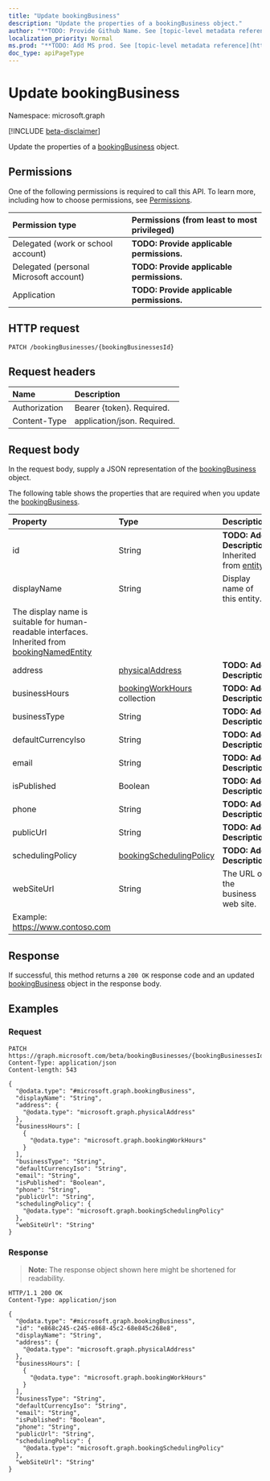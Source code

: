 ```yaml
---
title: "Update bookingBusiness"
description: "Update the properties of a bookingBusiness object."
author: "**TODO: Provide Github Name. See [topic-level metadata reference](https://msgo.azurewebsites.net/add/document/guidelines/metadata.html#topic-level-metadata)**"
localization_priority: Normal
ms.prod: "**TODO: Add MS prod. See [topic-level metadata reference](https://msgo.azurewebsites.net/add/document/guidelines/metadata.html#topic-level-metadata)**"
doc_type: apiPageType
---
```


# Update bookingBusiness
Namespace: microsoft.graph

[!INCLUDE [beta-disclaimer](../../includes/beta-disclaimer.md)]

Update the properties of a [bookingBusiness](../resources/bookingbusiness.md) object.

## Permissions
One of the following permissions is required to call this API. To learn more, including how to choose permissions, see [Permissions](/graph/permissions-reference).

|Permission type|Permissions (from least to most privileged)|
|:---|:---|
|Delegated (work or school account)|**TODO: Provide applicable permissions.**|
|Delegated (personal Microsoft account)|**TODO: Provide applicable permissions.**|
|Application|**TODO: Provide applicable permissions.**|

## HTTP request

<!-- {
  "blockType": "ignored"
}
-->
``` http
PATCH /bookingBusinesses/{bookingBusinessesId}
```

## Request headers
|Name|Description|
|:---|:---|
|Authorization|Bearer {token}. Required.|
|Content-Type|application/json. Required.|

## Request body
In the request body, supply a JSON representation of the [bookingBusiness](../resources/bookingbusiness.md) object.

The following table shows the properties that are required when you update the [bookingBusiness](../resources/bookingbusiness.md).

|Property|Type|Description|
|:---|:---|:---|
|id|String|**TODO: Add Description** Inherited from [entity](../resources/entity.md)|
|displayName|String|Display name of this entity.
The display name is suitable for human-readable interfaces. Inherited from [bookingNamedEntity](../resources/bookingnamedentity.md)|
|address|[physicalAddress](../resources/physicaladdress.md)|**TODO: Add Description**|
|businessHours|[bookingWorkHours](../resources/bookingworkhours.md) collection|**TODO: Add Description**|
|businessType|String|**TODO: Add Description**|
|defaultCurrencyIso|String|**TODO: Add Description**|
|email|String|**TODO: Add Description**|
|isPublished|Boolean|**TODO: Add Description**|
|phone|String|**TODO: Add Description**|
|publicUrl|String|**TODO: Add Description**|
|schedulingPolicy|[bookingSchedulingPolicy](../resources/bookingschedulingpolicy.md)|**TODO: Add Description**|
|webSiteUrl|String|The URL of the business web site.
Example: https://www.contoso.com|



## Response

If successful, this method returns a `200 OK` response code and an updated [bookingBusiness](../resources/bookingbusiness.md) object in the response body.

## Examples

### Request
<!-- {
  "blockType": "request",
  "name": "update_bookingbusiness"
}
-->
``` http
PATCH https://graph.microsoft.com/beta/bookingBusinesses/{bookingBusinessesId}
Content-Type: application/json
Content-length: 543

{
  "@odata.type": "#microsoft.graph.bookingBusiness",
  "displayName": "String",
  "address": {
    "@odata.type": "microsoft.graph.physicalAddress"
  },
  "businessHours": [
    {
      "@odata.type": "microsoft.graph.bookingWorkHours"
    }
  ],
  "businessType": "String",
  "defaultCurrencyIso": "String",
  "email": "String",
  "isPublished": "Boolean",
  "phone": "String",
  "publicUrl": "String",
  "schedulingPolicy": {
    "@odata.type": "microsoft.graph.bookingSchedulingPolicy"
  },
  "webSiteUrl": "String"
}
```


### Response
>**Note:** The response object shown here might be shortened for readability.
<!-- {
  "blockType": "response",
  "truncated": true
}
-->
``` http
HTTP/1.1 200 OK
Content-Type: application/json

{
  "@odata.type": "#microsoft.graph.bookingBusiness",
  "id": "e868c245-c245-e868-45c2-68e845c268e8",
  "displayName": "String",
  "address": {
    "@odata.type": "microsoft.graph.physicalAddress"
  },
  "businessHours": [
    {
      "@odata.type": "microsoft.graph.bookingWorkHours"
    }
  ],
  "businessType": "String",
  "defaultCurrencyIso": "String",
  "email": "String",
  "isPublished": "Boolean",
  "phone": "String",
  "publicUrl": "String",
  "schedulingPolicy": {
    "@odata.type": "microsoft.graph.bookingSchedulingPolicy"
  },
  "webSiteUrl": "String"
}
```

